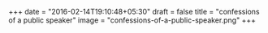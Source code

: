 +++
date = "2016-02-14T19:10:48+05:30"
draft = false
title = "confessions of a public speaker"
image = "confessions-of-a-public-speaker.png"
+++
